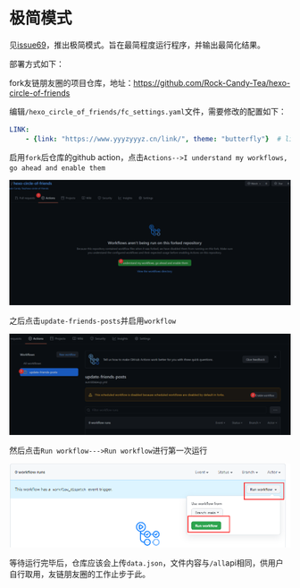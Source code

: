 # 极简模式

见[issue69](https://github.com/Rock-Candy-Tea/hexo-circle-of-friends/issues/69)，推出极简模式。旨在最简程度运行程序，并输出最简化结果。

部署方式如下：

fork友链朋友圈的项目仓库，地址：https://github.com/Rock-Candy-Tea/hexo-circle-of-friends

编辑`/hexo_circle_of_friends/fc_settings.yaml`文件，需要修改的配置如下：

```yaml
LINK:
    - {link: "https://www.yyyzyyyz.cn/link/", theme: "butterfly"}  # link改为你的友链页地址，theme选择你的博客主题
```

启用`fork`后仓库的github action，点击`Actions-->I understand my workflows, go ahead and enable them`

![QQ截图20220205081120](QQ截图20220205081120.png)

之后点击`update-friends-posts`并启用`workflow`

![QQ截图20220205081424](QQ截图20220205081424.png)

然后点击`Run workflow--->Run workflow`进行第一次运行

![image-20221008232746973](image-20221008232746973.png)

等待运行完毕后，仓库应该会上传`data.json`，文件内容与`/all`api相同，供用户自行取用，友链朋友圈的工作止步于此。





















